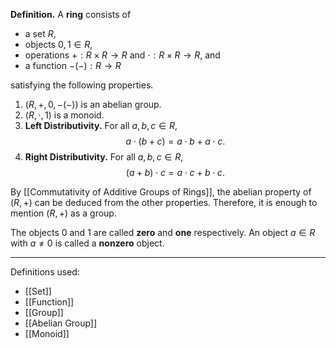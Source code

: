 **Definition.** A **ring** consists of
- a set $R$,
- objects $0,1\in R$,
- operations $+:R\times R\to R$ and $\cdot:R\times R\to R$, and
- a function $-(-):R\to R$

satisfying the following properties.
1. $(R,+,0,-(-))$ is an abelian group.
2. $(R,\cdot,1)$ is a monoid.
3. **Left Distributivity.** For all $a,b,c\in R$, $$a\cdot(b+c)=a\cdot b+a\cdot c.$$
4. **Right Distributivity.** For all $a,b,c\in R$, $$(a+b)\cdot c=a\cdot c+b\cdot c.$$

By [[Commutativity of Additive Groups of Rings]], the abelian property of $(R,+)$ can be deduced from the other properties. Therefore, it is enough to mention $(R,+)$ as a group.

The objects $0$ and $1$ are called **zero** and **one** respectively. An object $a\in R$ with $a\neq 0$ is called a **nonzero** object.
***
Definitions used:
- [[Set]]
- [[Function]]
- [[Group]]
- [[Abelian Group]]
- [[Monoid]]